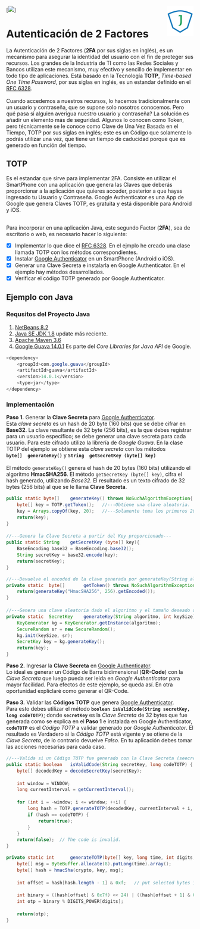 [![][license img]]
<img src="Logo_v4.png" align="right" />

# Autenticación de 2 Factores
La Autenticación de 2 Factores (**2FA** por sus siglas en inglés), es un mecanismo para asegurar la identidad del usuario con el fin de proteger sus recursos. Los grandes de la Industria de TI como las Redes Sociales y Bancos utilizan este mecanismo, muy efectivo y sencillo de implementar en todo tipo de aplicaciones. Está basado en la Tecnología **TOTP**, *Time-based One Time Password*, por sus siglas en inglés, es un estandar definido en el [RFC 6328][rfc6328].
<br/><br/>
Cuando accedemos a nuestros recursos, lo hacemos tradicionalmente con un usuario y contraseña, que se supone solo nosotros conocemos. Pero qué pasa si alguien averigua nuestro usuario y contraseña? La solución es añadir un elemento más de seguridad. Algunos lo conocen como Token, pero técnicamente se le conoce como Clave de Una Vez Basada en el Tiempo, TOTP por sus siglas en inglés; este es un Código que solamente lo podrás utilizar una vez, que tiene un tiempo de caducidad porque que es generado en función del tiempo.

## TOTP
Es el estandar que sirve para implementar 2FA. Consiste en utilizar el SmartPhone con una aplicación que genera las Claves que deberás proporcionar a la aplicación que quieres acceder, posterior a que hayas ingresado tu Usuario y Contraseña. Google Authenticator es una App de Google que genera Claves TOTP, es gratuita y está disponible para Android y iOS.<br/><br/>

Para incorporar en una aplicación Java, este segundo Factor (**2FA**), sea de escritorio o web, es necesario hacer lo siguiente:
- [x] Implementar lo que dice el [RFC 6328][rfc6328]. En el ejmplo he creado una clase llamada TOTP con los métodos correspondientes. 
- [x] Instalar [Google Authenticator][googleauthtenticator] en un SmartPhone (Android o iOS).
- [x] Generar una Clave Secreta e instalarla en Google Authenticator. En el ejemplo hay métodos desarrollados.
- [x] Verificar el código TOTP generado por Google Authenticator.

## Ejemplo con Java

### Requsitos del Proyecto Java
1. [NetBeans 8.2](https://netbeans.org/downloads/)
2. [Java SE JDK 1.8](https://www.oracle.com/technetwork/java/javase/downloads/jdk8-downloads-2133151.html?fbclid=IwAR21GQMtgfZY7ZzLscX538bwGPkzqT8ap2jXCFUy0Ycnmxqy4hEDja7XPJo) update más reciente.
3. [Apache Maven 3.6](https://www-us.apache.org/dist/maven/maven-3/3.6.0/binaries/apache-maven-3.6.0-bin.zip?fbclid=IwAR2pO8S7v5Frm0eKYDoTemFWSu7w0fIYOIXsDrmrthNlUKGHQbF6uN5TkoM)
4. [Google Guava 14.0.1](https://repo1.maven.org/maven2/com/google/guava/guava/14.0.1/) Es parte del *Core Libraries for Java API* de Google.
```java
<dependency>
    <groupId>com.google.guava</groupId>
    <artifactId>guava</artifactId>
    <version>14.0.1</version>
    <type>jar</type>
</dependency>
```
### Implementación
**Paso 1.** Generar la **Clave Secreta** para [Google Authenticator][googleauthtenticator]. <br/>Esta *clave secreta* es un hash de 20 byte (160 bits) que se debe cifrar en **Base32**. La clave resultante de 32 byte (256 bits), es la que debes registrar para un usuario específico; se debe generar una clave secreta para cada usuario. Para este cifrado utilizo la librería de *Google Guava*. En la clase TOTP del ejemplo se obtiene esta *clave secreta* con los métodos <br/> **`byte[]  generateKey()`** y **`String  getSecretKey (byte[] key)`**
<br/><br/>
El método `generateKey()` genera el hash de 20 bytes (160 bits) utilizando el algoritmo **HmacSHA256**. El método `getSecretKey (byte[] key)`, cifra el hash generado, utilizando *Base32*. El resultado es un texto cifrado de 32 bytes (256 bits) al que se le llama **Clave Secreta**.

```java
public static byte[]    generateKey() throws NoSuchAlgorithmException{
    byte[] key = TOTP.getToken();   //---Obtiene una clave aleatoria.
    key = Arrays.copyOf(key, 20);   //---Solamente toma los primeros 20 byte de la clave generada.
    return(key);
}

//---Genera la Clave Secreta a partir del Key proporcionado---
public static String    getSecretKey (byte[] key){
    BaseEncoding base32 = BaseEncoding.base32();
    String secretKey = base32.encode(key);
    return(secretKey);
}
```

```java
//---Devuelve el encoded de la clave generada por generateKey(String algoritmo, int keySize)---
private static  byte[]       getToken() throws NoSuchAlgorithmException{
    return(generateKey("HmacSHA256", 256).getEncoded());
}

//---Genera una clave aleatoria dado el algoritmo y el tamaño deseado de la clave en bits.---
private static  SecretKey    generateKey(String algoritmo, int keySize) throws NoSuchAlgorithmException{
    KeyGenerator kg = KeyGenerator.getInstance(algoritmo);
    SecureRandom sr = new SecureRandom();
    kg.init(keySize, sr);
    SecretKey key = kg.generateKey();
    return(key);
}
```
**Paso 2.** Ingresar la **Clave Secreta** en [Google Authenticator][googleauthtenticator]. <br/>Lo ideal es generar un Código de Barra bidimensional (**QR-Code**) con la *Clave Secreta* que luego pueda ser leida en *Google Authenticator* para mayor facilidad. Para efectos de este ejemplo, se queda así. En otra oportunidad expliclaré como generar el QR-Code.

**Paso 3.** Validar las **Códigos TOTP** que genera [Google Authenticator][googleauthtenticator]. <br/>Para esto debes utilizar el método **`boolean isValidCode(String secretKey, long codeTOTP)`**;  donde **`secretKey`** es la *Clave Secreta* de 32 bytes que fue generada como se explica en el **Paso 1** e instalada en Google Authenticator, **`codeTOTP`** es el *Código TOTP* a validar generado por *Google Authenticator*. El resultado es Verdadero si la *Código TOTP* está vigente y se otiene de la *Clave Secreta*, de lo contrario devuelve *Falso*. En tu aplicación debes tomar las acciones necesarias para cada caso.
```java
//---Valida si un Código TOTP fue generado con la Clave Secreta (seecretKey) y si está vigente---
public static boolean   isValidCode(String secretKey, long codeTOTP) { 
    byte[] decodedKey = decodeSecretKey(secretKey);

    int window = WINDOW; 
    long currentInterval = getCurrentInterval(); 

    for (int i = -window; i <= window; ++i) { 
        long hash = TOTP.generateTOTP(decodedKey, currentInterval + i, PASS_CODE_LENGTH, CRYPTO);  //<--Genera el Código TOTP para compararlo con el que ha generado Google Authenticator utilizando la Clave Secreta (secretKey).
        if (hash == codeTOTP) { 
            return(true); 
        }
    }
    return(false);  // The code is invalid. 
}
```

```java
private static int      generateTOTP(byte[] key, long time, int digits, String crypto) { 
    byte[] msg = ByteBuffer.allocate(8).putLong(time).array(); 
    byte[] hash = hmacSha(crypto, key, msg); 

    int offset = hash[hash.length - 1] & 0xf;   // put selected bytes into result int 

    int binary = ((hash[offset] & 0x7f) << 24) | ((hash[offset + 1] & 0xff) << 16) | ((hash[offset + 2] & 0xff) << 8) | (hash[offset + 3] & 0xff); 
    int otp = binary % DIGITS_POWER[digits];

    return(otp); 
}
```
[rfc6328]: https://tools.ietf.org/html/rfc6238?fbclid=IwAR0gbgA80ZkOYv5FNtd4B_mQb7rsdrOwkIuDofW8Htw_3xPf1QXvf3iP3zk
[googleauthtenticator]: https://chrome.google.com/webstore/detail/authenticator/bhghoamapcdpbohphigoooaddinpkbai?hl=es

[license img]:https://img.shields.io/badge/License-MIT-green.svg
